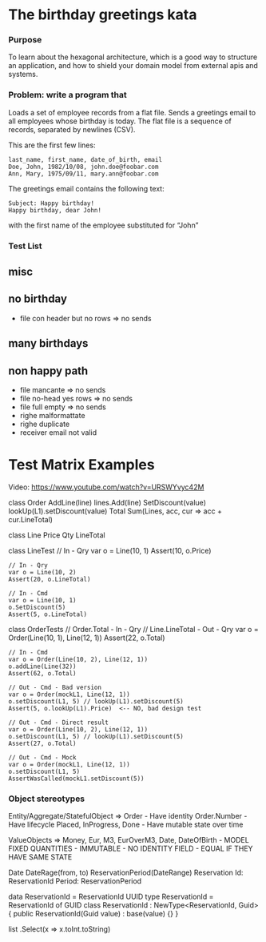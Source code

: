 # The birthday greetings kata

### Purpose
To learn about the hexagonal architecture, which is a good way to structure an application, and how to shield your domain model from external apis and systems.

### Problem: write a program that
Loads a set of employee records from a flat file.
Sends a greetings email to all employees whose birthday is today.
The flat file is a sequence of records, separated by newlines (CSV).

This are the first few lines:
    
    last_name, first_name, date_of_birth, email
    Doe, John, 1982/10/08, john.doe@foobar.com
    Ann, Mary, 1975/09/11, mary.ann@foobar.com
    
The greetings email contains the following text:
    
    Subject: Happy birthday!
    Happy birthday, dear John!
    
with the first name of the employee substituted for “John”

### Test List

## misc

## no birthday
- file con header but no rows => no sends

## many birthdays

## non happy path
- file mancante => no sends
- file no-head yes rows => no sends
- file full empty => no sends
- righe malformattate
- righe duplicate
- receiver email not valid



# Test Matrix Examples
Video: https://www.youtube.com/watch?v=URSWYvyc42M

class Order
    AddLine(line)
        lines.Add(line)
    SetDiscount(value)
        lookUp(L1).setDiscount(value) 
    Total
        Sum(Lines, acc, cur => acc + cur.LineTotal)

class Line
    Price
    Qty
    LineTotal


class LineTest
    // In - Qry
    var o = Line(10, 1)
    Assert(10, o.Price)

    // In - Qry
    var o = Line(10, 2)
    Assert(20, o.LineTotal)

    // In - Cmd
    var o = Line(10, 1)
    o.SetDiscount(5)
    Assert(5, o.LineTotal)
    
 class OrderTests
    // Order.Total - In - Qry
    // Line.LineTotal - Out - Qry
    var o = Order(Line(10, 1), Line(12, 1))
    Assert(22, o.Total)

    // In - Cmd
    var o = Order(Line(10, 2), Line(12, 1))
    o.addLine(Line(32))
    Assert(62, o.Total)

    // Out - Cmd - Bad version
    var o = Order(mockL1, Line(12, 1))
    o.setDiscount(L1, 5) // lookUp(L1).setDiscount(5)
    Assert(5, o.lookUp(L1).Price)  <-- NO, bad design test
    
    // Out - Cmd - Direct result
    var o = Order(Line(10, 2), Line(12, 1))
    o.setDiscount(L1, 5) // lookUp(L1).setDiscount(5)
    Assert(27, o.Total)
    
    // Out - Cmd - Mock
    var o = Order(mockL1, Line(12, 1))
    o.setDiscount(L1, 5)
    AssertWasCalled(mockL1.setDiscount(5))



### Object stereotypes
Entity/Aggregate/StatefulObject => Order
    - Have identity Order.Number
    - Have lifecycle Placed, InProgress, Done
    - Have mutable state over time
    
ValueObjects => Money, Eur, M3, EurOverM3, Date, DateOfBirth
    - MODEL FIXED QUANTITIES
    - IMMUTABLE
    - NO IDENTITY FIELD
    - EQUAL IF THEY HAVE SAME STATE


Date
DateRage(from, to)
ReservationPeriod(DateRange)
Reservation
    Id: ReservationId
    Period: ReservationPeriod
    
data ReservationId = ReservationId UUID
type ReservationId = ReservationId of GUID
class ReservationId : NewType<ReservationId, Guid> {
        public ReservationId(Guid value) : base(value) {}
}

list<double>
    .Select(x => x.toInt.toString)